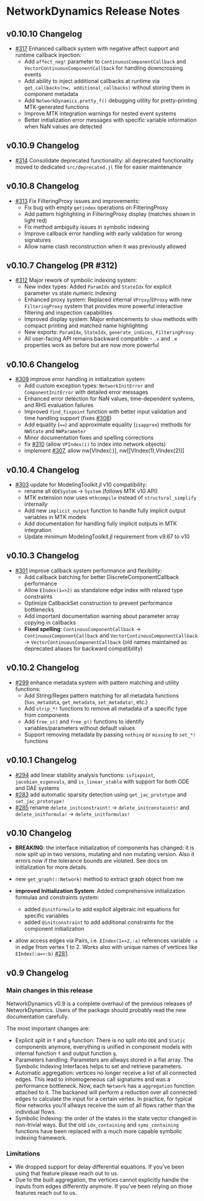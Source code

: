 # NetworkDynamics Release Notes

## v0.10.10 Changelog
- [#317](https://github.com/JuliaDynamics/NetworkDynamics.jl/pull/317) Enhanced callback system with negative affect support and runtime callback injection:
  - Add `affect_neg!` parameter to `ContinuousComponentCallback` and `VectorContinuousComponentCallback` for handling downcrossing events
  - Add ability to inject additional callbacks at runtime via `get_callbacks(nw, additional_callbacks)` without storing them in component metadata
  - Add `NetworkDynamics.pretty_f()` debugging utility for pretty-printing MTK-generated functions
  - Improve MTK integration warnings for nested event systems
  - Better initialization error messages with specific variable information when NaN values are detected

## v0.10.9 Changelog
- [#314](https://github.com/JuliaDynamics/NetworkDynamics.jl/pull/314) Consolidate deprecated functionality: all deprecated functionality moved to dedicated `src/deprecated.jl` file for easier maintenance

## v0.10.8 Changelog
- [#313](https://github.com/JuliaDynamics/NetworkDynamics.jl/pull/313) Fix FilteringProxy issues and improvements:
  - Fix bug with empty `getindex` operations on FilteringProxy
  - Add pattern highlighting in FilteringProxy display (matches shown in light red)
  - Fix method ambiguity issues in symbolic indexing
  - Improve callback error handling with early validation for wrong signatures
  - Allow name clash reconstruction when it was previously allowed

## v0.10.7 Changelog (PR #312)
- [#312](https://github.com/JuliaDynamics/NetworkDynamics.jl/pull/312) Major rework of symbolic indexing system:
  - New index types: Added `ParamIdx` and `StateIdx` for explicit parameter vs state numeric indexing
  - Enhanced proxy system: Replaced internal `VProxy`/`EProxy` with new `FilteringProxy` system that provides more powerful interactive filtering and inspection capabilities
  - Improved display system: Major enhancements to `show` methods with compact printing and matched name highlighting
  - New exports: `ParamIdx`, `StateIdx`, `generate_indices`, `FilteringProxy`
  - All user-facing API remains backward compatible - `.v` and `.e` properties work as before but are now more powerful

## v0.10.6 Changelog
- [#309](https://github.com/JuliaDynamics/NetworkDynamics.jl/pull/309) improve error handling in initialization system:
  - Add custom exception types: `NetworkInitError` and `ComponentInitError` with detailed error messages
  - Enhanced error detection for NaN values, time-dependent systems, and RHS evaluation failures
  - Improved `find_fixpoint` function with better input validation and time handling support (fixes [#308](https://github.com/JuliaDynamics/NetworkDynamics.jl/pull/308))
  - Add equality (`==`) and approximate equality (`isapprox`) methods for `NWState` and `NWParameter`
  - Minor documentation fixes and spelling corrections
  - fix [#310](https://github.com/JuliaDynamics/NetworkDynamics.jl/pull/310) (allow `VPIndex(i)` to index into network objects)
  - implement [#307](https://github.com/JuliaDynamics/NetworkDynamics.jl/pull/307), allow nw[VIndex(:)], nw[[VIndex(1),VIndex(2)]]

## v0.10.4 Changelog
- [#303](https://github.com/JuliaDynamics/NetworkDynamics.jl/pull/303) update for ModelingToolkit.jl v10 compatibility:
  - rename all `ODESystem` -> `System` (follows MTK v10 API)
  - MTK extension now uses `mtkcompile` instead of `structural_simplify` internally
  - Add new `implicit_output` function to handle fully implicit output variables in MTK models
  - Add documentation for handling fully implicit outputs in MTK integration
  - Update minimum ModelingToolkit.jl requirement from v9.67 to v10

## v0.10.3 Changelog
- [#301](https://github.com/JuliaDynamics/NetworkDynamics.jl/pull/301) improve callback system performance and flexibility:
  - Add callback batching for better DiscreteComponentCallback performance
  - Allow `EIndex(1=>2)` as standalone edge index with relaxed type constraints
  - Optimize CallbackSet construction to prevent performance bottlenecks
  - Add important documentation warning about parameter array copying in callbacks
  - **Fixed spelling**: `ContinousComponentCallback` → `ContinuousComponentCallback` and `VectorContinousComponentCallback` → `VectorContinuousComponentCallback` (old names maintained as deprecated aliases for backward compatibility)

## v0.10.2 Changelog
- [#299](https://github.com/JuliaDynamics/NetworkDynamics.jl/pull/299) enhance metadata system with pattern matching and utility functions:
  - Add String/Regex pattern matching for all metadata functions (`has_metadata`, `get_metadata`, `set_metadata!`, etc.)
  - Add `strip_*!` functions to remove all metadata of a specific type from components
  - Add `free_u()` and `free_p()` functions to identify variables/parameters without default values
  - Support removing metadata by passing `nothing` or `missing` to `set_*!` functions

## v0.10.1 Changelog
- [#294](https://github.com/JuliaDynamics/NetworkDynamics.jl/pull/294) add linear stability analysis functions: `isfixpoint`, `jacobian_eigenvals`, and `is_linear_stable` with support for both ODE and DAE systems
- [#283](https://github.com/JuliaDynamics/NetworkDynamics.jl/pull/283) add automatic sparsity detection using `get_jac_prototype` and `set_jac_prototype!`
- [#285](https://github.com/JuliaDynamics/NetworkDynamics.jl/pull/285) rename `delete_initconstraint!` -> `delete_initconstaints!` and `delete_initformula!` -> `delete_initformulas!`

## v0.10 Changelog
- **BREAKING**: the interface initialization of components has changed: it is now split up in two versions, mutating and non mutating version. Also it errors now if the tolerance bounds are violated. See docs on initialization for more details.

- new `get_graph(::Network)` method to extract graph object from nw
- **improved Initialization System**: Added comprehensive initialization formulas and constraints system:
  - added `@initformula` to add explicit algebraic init equations for specific variables
  - added `@initconstraint` to add additional constraints for the component initialization
- allow access edges via Pairs, i.e. `EIndex(1=>2,:a)` references variable `:a` in edge from vertex 1 to 2. Works also with unique names of vertices like `EIndex(:a=>:b)` [#281](https://github.com/JuliaDynamics/NetworkDynamics.jl/pull/281).

## v0.9 Changelog
### Main changes in this release
NetworkDynamics v0.9 is a complete overhaul of the previous releases of NetworkDynamics.
Users of the package should probably read the new documentation carefully.

The most important changes are:

- Explicit split in `f` and `g` function: There is no split into `ODE` and
  `Static` components anymore, everything is unified in component models with
  internal function `f` and output function `g`.
- Parameters handling: Parameters are allways stored in a flat array. The
  Symbolic Indexing Interfaces helps to set and retrieve parameters.
- Automatic aggregation: vertices no longer receive a list of all connected
  edges. This lead to inhomogeneous call signatures and was a performance
  bottleneck. Now, each `Network` has a `aggregation` function attached to it.
  The backaned will perform a reduction over all connected edges to calculate
  the input for a certain vertex. In practice, for typical flow networks you'll
  allways receive the sum of all flows rather than the individual flows.
- Symbolic Indexing: the order of the states in the state vector changed in
  non-trivial ways. But the old `idx_containing` and `syms_containing` functions
  have been replaced with a much more capable symbolic indexing framework.

### Limitations
- We dropped support for delay differential equations. If you've been using that
  feature please reach out to us.
- Due to the built aggregation, the vertices cannot explicitly handle the inputs
  from edges differently anymore. If you've been relying on those features reach
  out to us.

